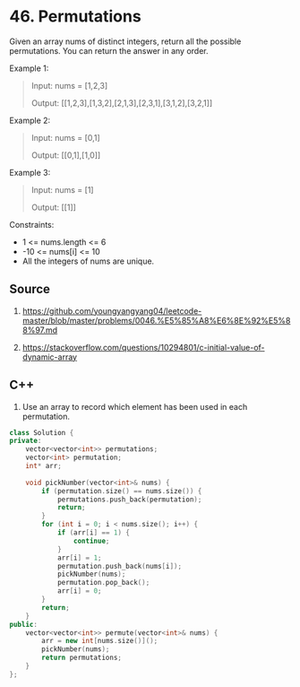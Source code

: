 # 46. Permutations

Given an array nums of distinct integers, return all the possible permutations. You can return the answer in any order. 

Example 1:

> Input: nums = [1,2,3]
> 
> Output: [[1,2,3],[1,3,2],[2,1,3],[2,3,1],[3,1,2],[3,2,1]]

Example 2:

> Input: nums = [0,1]
> 
> Output: [[0,1],[1,0]]

Example 3:

> Input: nums = [1]
> 
> Output: [[1]]

Constraints:

* 1 <= nums.length <= 6
* -10 <= nums[i] <= 10
* All the integers of nums are unique.

## Source
1) https://github.com/youngyangyang04/leetcode-master/blob/master/problems/0046.%E5%85%A8%E6%8E%92%E5%88%97.md

2) https://stackoverflow.com/questions/10294801/c-initial-value-of-dynamic-array

## C++

1) Use an array to record which element has been used in each permutation.
```c++
class Solution {
private:
    vector<vector<int>> permutations;
    vector<int> permutation;
    int* arr;
    
    void pickNumber(vector<int>& nums) {
        if (permutation.size() == nums.size()) {
            permutations.push_back(permutation);
            return;
        }
        for (int i = 0; i < nums.size(); i++) {
            if (arr[i] == 1) {
                continue;
            }
            arr[i] = 1;
            permutation.push_back(nums[i]);
            pickNumber(nums);
            permutation.pop_back();
            arr[i] = 0;
        }
        return;
    }
public:
    vector<vector<int>> permute(vector<int>& nums) {
        arr = new int[nums.size()]();
        pickNumber(nums);
        return permutations;
    }
};
```
